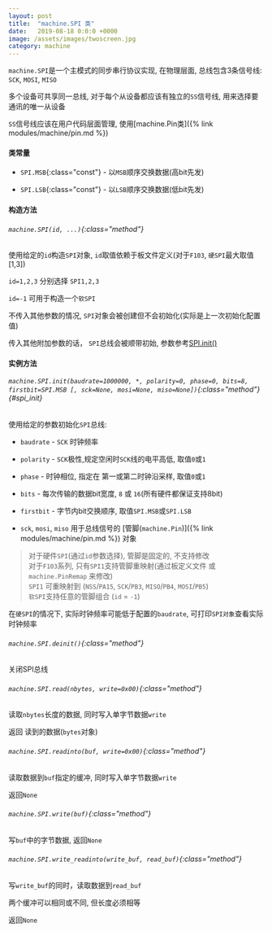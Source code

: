 ```yaml
---
layout: post
title:  "machine.SPI 类"
date:   2019-08-18 0:0:0 +0000
image: /assets/images/twoscreen.jpg
category: machine
---
```



`machine.SPI`是一个主模式的同步串行协议实现, 在物理层面, 总线包含3条信号线: `SCK`, `MOSI`, `MISO`

多个设备可共享同一总线, 对于每个从设备都应该有独立的`SS`信号线, 用来选择要通讯的唯一从设备

`SS`信号线应该在用户代码层面管理, 使用[machine.Pin类]({% link modules/machine/pin.md %})


#### 类常量

- `SPI.MSB`{:class="const"} - 以`MSB`顺序交换数据(高bit先发)

- `SPI.LSB`{:class="const"} - 以`LSB`顺序交换数据(低bit先发)

#### 构造方法

###### `machine.SPI(id, ...)`{:class="method"}

使用给定的`id`构造`SPI`对象, `id`取值依赖于板文件定义(对于`F103`, `硬SPI`最大取值[1,3])

`id=1,2,3` 分别选择 `SPI1,2,3`

`id=-1` 可用于构造一个`软SPI`

不传入其他参数的情况, `SPI`对象会被创建但不会初始化(实际是上一次初始化配置值)

传入其他附加参数的话， `SPI`总线会被顺带初始, 参数参考[SPI.init()](#spi_init)


#### 实例方法

###### `machine.SPI.init(baudrate=1000000, *, polarity=0, phase=0, bits=8, firstbit=SPI.MSB [, sck=None, mosi=None, miso=None])`{:class="method"} {#spi_init}

使用给定的参数初始化`SPI`总线:
- `baudrate` - `SCK` 时钟频率

- `polarity` - `SCK`极性,规定空闲时`SCK`线的电平高低,  取值`0`或`1`

- `phase` - 时钟相位, 指定在 第一或第二时钟沿采样, 取值`0`或`1`

- `bits` - 每次传输的数据bit宽度, `8` 或 `16`(所有硬件都保证支持8bit)

- `firstbit` - 字节内bit交换顺序, 取值`SPI.MSB`或`SPI.LSB`

- `sck`, `mosi`, `miso` 用于总线信号的 [管脚(`machine.Pin`)]({% link modules/machine/pin.md %}) 对象  
> 对于硬件`SPI`(通过`id`参数选择), 管脚是固定的, 不支持修改  
> 对于`F103`系列, 只有`SPI1`支持管脚重映射(通过板定义文件 或`machine.PinRemap` 来修改)  
> `SPI1` 可重映射到 (`NSS`/`PA15`, `SCK`/`PB3`, `MISO`/`PB4`, `MOSI`/`PB5`)  
> `软SPI`支持任意的管脚组合 (`id` = `-1`)

在`硬SPI`的情况下, 实际时钟频率可能低于配置的`baudrate`, 可打印`SPI对象`查看实际时钟频率

###### `machine.SPI.deinit()`{:class="method"}

关闭SPI总线

###### `machine.SPI.read(nbytes, write=0x00)`{:class="method"}

读取`nbytes`长度的数据, 同时写入单字节数据`write`

返回 读到的数据(`bytes`对象)


###### `machine.SPI.readinto(buf, write=0x00)`{:class="method"}

读取数据到`buf`指定的缓冲, 同时写入单字节数据`write`

返回`None`

###### `machine.SPI.write(buf)`{:class="method"}

写`buf`中的字节数据, 返回`None`


###### `machine.SPI.write_readinto(write_buf, read_buf)`{:class="method"}

写`write_buf`的同时，读取数据到`read_buf`

两个缓冲可以相同或不同, 但长度必须相等

返回`None`
